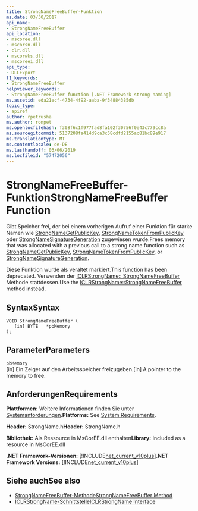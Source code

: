 ```yaml
---
title: StrongNameFreeBuffer-Funktion
ms.date: 03/30/2017
api_name:
- StrongNameFreeBuffer
api_location:
- mscoree.dll
- mscorsn.dll
- clr.dll
- mscorwks.dll
- mscoreei.dll
api_type:
- DLLExport
f1_keywords:
- StrongNameFreeBuffer
helpviewer_keywords:
- StrongNameFreeBuffer function [.NET Framework strong naming]
ms.assetid: eda21ecf-4734-4f92-aaba-9f34884385db
topic_type:
- apiref
author: rpetrusha
ms.author: ronpet
ms.openlocfilehash: f308f6c1f977fad8fa102f30756f0e43c779cc8a
ms.sourcegitcommit: 5137208fa414d9ca3c58cdfd2155ac81bc89e917
ms.translationtype: MT
ms.contentlocale: de-DE
ms.lasthandoff: 03/06/2019
ms.locfileid: "57472056"
---
```

# <a name="strongnamefreebuffer-function"></a><span data-ttu-id="d5a62-102">StrongNameFreeBuffer-Funktion</span><span class="sxs-lookup"><span data-stu-id="d5a62-102">StrongNameFreeBuffer Function</span></span>
<span data-ttu-id="d5a62-103">Gibt Speicher frei, der bei einem vorherigen Aufruf einer Funktion für starke Namen wie [StrongNameGetPublicKey](../../../../docs/framework/unmanaged-api/strong-naming/strongnamegetpublickey-function.md), [StrongNameTokenFromPublicKey](../../../../docs/framework/unmanaged-api/strong-naming/strongnametokenfrompublickey-function.md) oder [StrongNameSignatureGeneration](../../../../docs/framework/unmanaged-api/strong-naming/strongnamesignaturegeneration-function.md) zugewiesen wurde.</span><span class="sxs-lookup"><span data-stu-id="d5a62-103">Frees memory that was allocated with a previous call to a strong name function such as [StrongNameGetPublicKey](../../../../docs/framework/unmanaged-api/strong-naming/strongnamegetpublickey-function.md), [StrongNameTokenFromPublicKey](../../../../docs/framework/unmanaged-api/strong-naming/strongnametokenfrompublickey-function.md), or [StrongNameSignatureGeneration](../../../../docs/framework/unmanaged-api/strong-naming/strongnamesignaturegeneration-function.md).</span></span>  
  
 <span data-ttu-id="d5a62-104">Diese Funktion wurde als veraltet markiert.</span><span class="sxs-lookup"><span data-stu-id="d5a62-104">This function has been deprecated.</span></span> <span data-ttu-id="d5a62-105">Verwenden der [ICLRStrongName:: StrongNameFreeBuffer](../../../../docs/framework/unmanaged-api/hosting/iclrstrongname-strongnamefreebuffer-method.md) Methode stattdessen.</span><span class="sxs-lookup"><span data-stu-id="d5a62-105">Use the [ICLRStrongName::StrongNameFreeBuffer](../../../../docs/framework/unmanaged-api/hosting/iclrstrongname-strongnamefreebuffer-method.md) method instead.</span></span>  
  
## <a name="syntax"></a><span data-ttu-id="d5a62-106">Syntax</span><span class="sxs-lookup"><span data-stu-id="d5a62-106">Syntax</span></span>  
  
```  
VOID StrongNameFreeBuffer (   
   [in] BYTE   *pbMemory  
);  
```  
  
## <a name="parameters"></a><span data-ttu-id="d5a62-107">Parameter</span><span class="sxs-lookup"><span data-stu-id="d5a62-107">Parameters</span></span>  
 `pbMemory`  
 <span data-ttu-id="d5a62-108">[in] Ein Zeiger auf den Arbeitsspeicher freizugeben.</span><span class="sxs-lookup"><span data-stu-id="d5a62-108">[in] A pointer to the memory to free.</span></span>  
  
## <a name="requirements"></a><span data-ttu-id="d5a62-109">Anforderungen</span><span class="sxs-lookup"><span data-stu-id="d5a62-109">Requirements</span></span>  
 <span data-ttu-id="d5a62-110">**Plattformen:** Weitere Informationen finden Sie unter [Systemanforderungen](../../../../docs/framework/get-started/system-requirements.md).</span><span class="sxs-lookup"><span data-stu-id="d5a62-110">**Platforms:** See [System Requirements](../../../../docs/framework/get-started/system-requirements.md).</span></span>  
  
 <span data-ttu-id="d5a62-111">**Header:** StrongName.h</span><span class="sxs-lookup"><span data-stu-id="d5a62-111">**Header:** StrongName.h</span></span>  
  
 <span data-ttu-id="d5a62-112">**Bibliothek:** Als Ressource in MsCorEE.dll enthalten</span><span class="sxs-lookup"><span data-stu-id="d5a62-112">**Library:** Included as a resource in MsCorEE.dll</span></span>  
  
 <span data-ttu-id="d5a62-113">**.NET Framework-Versionen:** [!INCLUDE[net_current_v10plus](../../../../includes/net-current-v10plus-md.md)]</span><span class="sxs-lookup"><span data-stu-id="d5a62-113">**.NET Framework Versions:** [!INCLUDE[net_current_v10plus](../../../../includes/net-current-v10plus-md.md)]</span></span>  
  
## <a name="see-also"></a><span data-ttu-id="d5a62-114">Siehe auch</span><span class="sxs-lookup"><span data-stu-id="d5a62-114">See also</span></span>
- [<span data-ttu-id="d5a62-115">StrongNameFreeBuffer-Methode</span><span class="sxs-lookup"><span data-stu-id="d5a62-115">StrongNameFreeBuffer Method</span></span>](../../../../docs/framework/unmanaged-api/hosting/iclrstrongname-strongnamefreebuffer-method.md)
- [<span data-ttu-id="d5a62-116">ICLRStrongName-Schnittstelle</span><span class="sxs-lookup"><span data-stu-id="d5a62-116">ICLRStrongName Interface</span></span>](../../../../docs/framework/unmanaged-api/hosting/iclrstrongname-interface.md)
